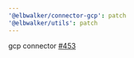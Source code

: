 ```yaml
---
'@elbwalker/connector-gcp': patch
'@elbwalker/utils': patch
---
```


gcp connector [#453](https://github.com/elbwalker/walkerOS/issues/453)
